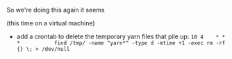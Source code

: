 So we're doing this again it seems

(this time on a virtual machine)

* add a crontab to delete the temporary yarn files that pile up:
```10 4    * * *           find /tmp/ -name "yarn*" -type d -mtime +1 -exec rm -rf {} \; > /dev/null```


